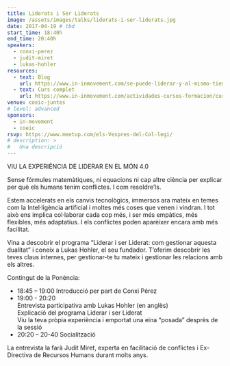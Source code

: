 ```yaml
---
title: Liderats i Ser Liderats
image: /assets/images/talks/liderats-i-ser-liderats.jpg
date: 2017-04-19 # tbd
start_time: 18:40h
end_time: 20:40h
speakers: 
  - conxi-perez
  - judit-miret
  - lukas-hohler
resources: 
  - text: Blog
    url: https://www.in-inmovement.com/se-puede-liderar-y-al-mismo-tiempo-ser-liderado-por-otros/
  - text: Curs complet
    url: https://www.in-inmovement.com/actividades-cursos-formacion/curso-liderar-y-ser-liderado/
venue: coeic-juntes
# level: advanced
sponsors:
  - in-movement
  - coeic
rsvp: https://www.meetup.com/els-Vespres-del-Col-legi/
# description: >
#   Una descripció
---
```

VIU LA EXPERIÈNCIA DE LIDERAR EN EL MÓN 4.0

Sense fórmules matemàtiques, ni equacions ni cap altre ciència per explicar per què els humans tenim conflictes. I com resoldre’ls. 

Estem accelerats en els canvis tecnològics, immersos ara mateix en temes com la Intel·ligència artificial i moltes més coses que venen i vindran. I tot això ens implica col·laborar cada cop més, i ser més empàtics, més flexibles, més adaptatius. I els conflictes poden aparèixer encara amb més facilitat.

Vina a descobrir el programa “Liderar i ser Liderat: com gestionar aquesta dualitat” i coneix a Lukas Hohler, el seu fundador.  T’oferim descobrir les teves claus internes, per gestionar-te tu mateix i gestionar les relacions amb els altres.


Contingut de la Ponència:
- 18:45 – 19:00 Introducció per part de Conxi Pérez
- 19:00 - 20:20  
  Entrevista participativa amb Lukas Hohler (en anglès)  
  Explicació del programa Liderar i ser Liderat  
  Viu la teva pròpia experiència i emportat una eina “posada” desprès de la sessió  
- 20:20 – 20-40 Socialització

La entrevista la farà Judit Miret, experta en facilitació de conflictes i Ex-Directiva de Recursos Humans durant molts anys.
